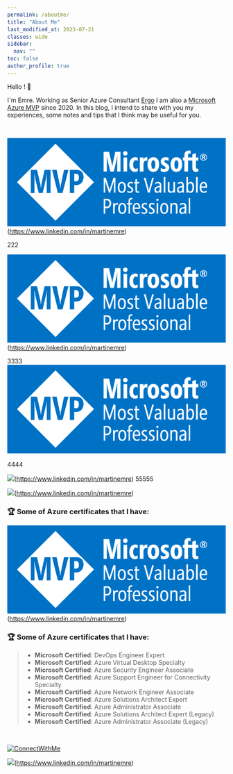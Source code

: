 ```yaml
---
permalink: /aboutme/
title: "About Me"
last_modified_at: 2023-07-21
classes: wide
sidebar:
  nav: ""
toc: false
author_profile: true
---
```


Hello ! 👋

I`m Emre. Working as Senior Azure Consultant [Ergo](https://www.ergogroup.ie/)
I am also a [Microsoft Azure MVP](https://mvp.microsoft.com/en-us/PublicProfile/5003961?fullName=Emre%20MARTIN) since 2020.
In this blog, I intend to share with you my experiences, some notes and tips that I think may be useful for you.

<br/>

![](assets/images/mvp.png)(https://www.linkedin.com/in/martinemre)

222

![](/assets/images/mvp.png)(https://www.linkedin.com/in/martinemre)

3333
[![](/assets/images/mvp.png 'MVP')](https://mvp.microsoft.com/ru-RU/MVP/profile/6b765850-38e8-ea11-a814-000d3a8dfe0d)

4444

![](/images/mvp.png)(https://www.linkedin.com/in/martinemre)
55555

![](images/mvp.png)(https://www.linkedin.com/in/martinemre)

### 🏆 Some of Azure certificates that I have:

![Image Alt text](/assets/images/mvp.png "Optional title")(https://www.linkedin.com/in/martinemre)


### 🏆 Some of Azure certificates that I have:
>* **Microsoft Certified**: DevOps Engineer Expert
>* **Microsoft Certified**: Azure Virtual Desktop Specialty
>* **Microsoft Certified**: Azure Security Engineer Associate
>* **Microsoft Certified**: Azure Support Engineer for Connectivity Specialty
> * **Microsoft Certified**: Azure Network Engineer Associate
> * **Microsoft Certified**: Azure Solutions Architect Expert
> * **Microsoft Certified**: Azure Administrator Associate
>* **Microsoft Certified**: Azure Solutions Architect Expert (Legacy)
>* **Microsoft Certified**: Azure Administrator Associate (Legacy)

<br/>


[![](/assets/images/connect.png 'ConnectWithMe')](https://www.linkedin.com/in/martinemre)


 ![](images/connect.png)(https://www.linkedin.com/in/martinemre)

